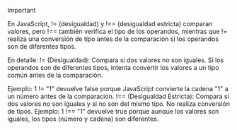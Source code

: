 > [!IMPORTANT]  
> En JavaScript, != (desigualdad) y !== (desigualdad estricta) comparan valores, 
> pero !== también verifica el tipo de los operandos, 
> mientras que != realiza una conversión de tipo antes de la comparación si los
>  operandos son de diferentes tipos. 
> 
> En detalle:
> != (Desigualdad):
> Compara si dos valores no son iguales. 
> Si los operandos son de diferentes tipos, intenta convertir los valores a
>  un tipo común antes de la comparación. 
> 
> Ejemplo: 1 != "1" devuelve false porque JavaScript convierte la cadena "1" a un número 
> antes de la comparación. 
> !== (Desigualdad Estricta):
> Compara si dos valores no son iguales y si no son del mismo tipo. 
> No realiza conversión de tipos. 
> Ejemplo: 1 !== "1" devuelve true porque aunque los valores son iguales, 
> los tipos (número y cadena) son diferentes. 